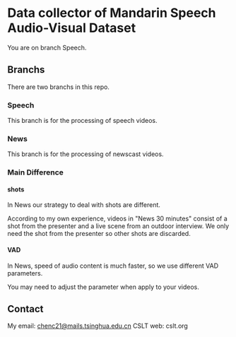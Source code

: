 # Data collector of Mandarin Speech Audio-Visual Dataset

You are on branch Speech.

## Branchs

There are two branchs in this repo.

### Speech

This branch is for the processing of speech videos.

### News

This branch is for the processing of newscast videos. 

### Main Difference

#### shots
In News our strategy to deal with shots are different.

According to my own experience, videos in "News 30 minutes" consist of a shot from the presenter and a live scene from an outdoor interview. We only need the shot from the presenter so other shots are discarded.

#### VAD
In News, speed of audio content is much faster, so we use different VAD parameters.

You may need to adjust the parameter when apply to your videos.


## Contact

My email: chenc21@mails.tsinghua.edu.cn
CSLT web: cslt.org
